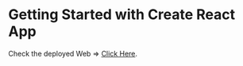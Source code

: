 # Getting Started with Create React App

Check the deployed Web => [Click Here](https://chipper-kulfi-8cd7d4.netlify.app/).
